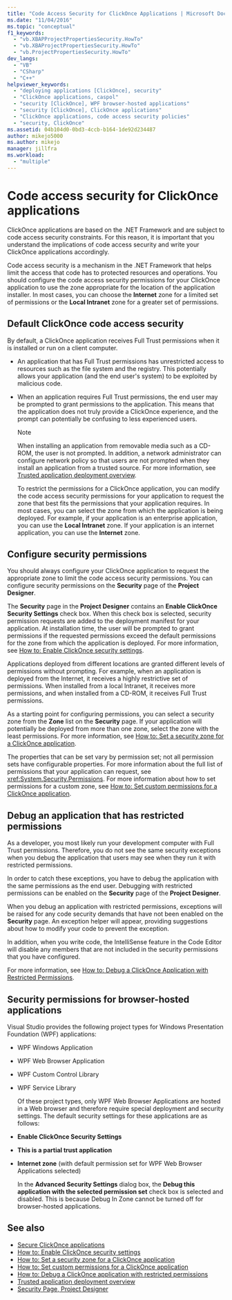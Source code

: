 ```yaml
---
title: "Code Access Security for ClickOnce Applications | Microsoft Docs"
ms.date: "11/04/2016"
ms.topic: "conceptual"
f1_keywords:
  - "vb.XBAPProjectPropertiesSecurity.HowTo"
  - "vb.XBAProjectPropertiesSecurity.HowTo"
  - "vb.ProjectPropertiesSecurity.HowTo"
dev_langs:
  - "VB"
  - "CSharp"
  - "C++"
helpviewer_keywords:
  - "deploying applications [ClickOnce], security"
  - "ClickOnce applications, caspol"
  - "security [ClickOnce], WPF browser-hosted applications"
  - "security [ClickOnce], ClickOnce applications"
  - "ClickOnce applications, code access security policies"
  - "security, ClickOnce"
ms.assetid: 04b104d0-0bd3-4ccb-b164-1de92d234487
author: mikejo5000
ms.author: mikejo
manager: jillfra
ms.workload:
  - "multiple"
---
```

# Code access security for ClickOnce applications
ClickOnce applications are based on the .NET Framework and are subject to code access security constraints. For this reason, it is important that you understand the implications of code access security and write your ClickOnce applications accordingly.

 Code access security is a mechanism in the .NET Framework that helps limit the access that code has to protected resources and operations. You should configure the code access security permissions for your ClickOnce application to use the zone appropriate for the location of the application installer. In most cases, you can choose the **Internet** zone for a limited set of permissions or the **Local Intranet** zone for a greater set of permissions.

## Default ClickOnce code access security
 By default, a ClickOnce application receives Full Trust permissions when it is installed or run on a client computer.

- An application that has Full Trust permissions has unrestricted access to resources such as the file system and the registry. This potentially allows your application (and the end user's system) to be exploited by malicious code.

- When an application requires Full Trust permissions, the end user may be prompted to grant permissions to the application. This means that the application does not truly provide a ClickOnce experience, and the prompt can potentially be confusing to less experienced users.

  > [!NOTE]
  >  When installing an application from removable media such as a CD-ROM, the user is not prompted. In addition, a network administrator can configure network policy so that users are not prompted when they install an application from a trusted source. For more information, see [Trusted application deployment overview](../deployment/trusted-application-deployment-overview.md).

  To restrict the permissions for a ClickOnce application, you can modify the code access security permissions for your application to request the zone that best fits the permissions that your application requires. In most cases, you can select the zone from which the application is being deployed. For example, if your application is an enterprise application, you can use the **Local Intranet** zone. If your application is an internet application, you can use the **Internet** zone.

## Configure security permissions
 You should always configure your ClickOnce application to request the appropriate zone to limit the code access security permissions. You can configure security permissions on the **Security** page of the **Project Designer**.

 The **Security** page in the **Project Designer** contains an **Enable ClickOnce Security Settings** check box. When this check box is selected, security permission requests are added to the deployment manifest for your application. At installation time, the user will be prompted to grant permissions if the requested permissions exceed the default permissions for the zone from which the application is deployed. For more information, see [How to: Enable ClickOnce security settings](../deployment/how-to-enable-clickonce-security-settings.md).

 Applications deployed from different locations are granted different levels of permissions without prompting. For example, when an application is deployed from the Internet, it receives a highly restrictive set of permissions. When installed from a local Intranet, it receives more permissions, and when installed from a CD-ROM, it receives Full Trust permissions.

 As a starting point for configuring permissions, you can select a security zone from the **Zone** list on the **Security** page. If your application will potentially be deployed from more than one zone, select the zone with the least permissions. For more information, see [How to: Set a security zone for a ClickOnce application](../deployment/how-to-set-a-security-zone-for-a-clickonce-application.md).

 The properties that can be set vary by permission set; not all permission sets have configurable properties. For more information about the full list of permissions that your application can request, see <xref:System.Security.Permissions>. For more information about how to set permissions for a custom zone, see [How to: Set custom permissions for a ClickOnce application](../deployment/how-to-set-custom-permissions-for-a-clickonce-application.md).

## Debug an application that has restricted permissions
 As a developer, you most likely run your development computer with Full Trust permissions. Therefore, you do not see the same security exceptions when you debug the application that users may see when they run it with restricted permissions.

 In order to catch these exceptions, you have to debug the application with the same permissions as the end user. Debugging with restricted permissions can be enabled on the **Security** page of the **Project Designer**.

 When you debug an application with restricted permissions, exceptions will be raised for any code security demands that have not been enabled on the **Security** page. An exception helper will appear, providing suggestions about how to modify your code to prevent the exception.

 In addition, when you write code, the IntelliSense feature in the Code Editor will disable any members that are not included in the security permissions that you have configured.

 For more information, see [How to: Debug a ClickOnce Application with Restricted Permissions](../deployment/how-to-debug-a-clickonce-application-with-restricted-permissions.md).

## Security permissions for browser-hosted applications
 Visual Studio provides the following project types for Windows Presentation Foundation (WPF) applications:

- WPF Windows Application

- WPF Web Browser Application

- WPF Custom Control Library

- WPF Service Library

  Of these project types, only WPF Web Browser Applications are hosted in a Web browser and therefore require special deployment and security settings. The default security settings for these applications are as follows:

- **Enable ClickOnce Security Settings**

- **This is a partial trust application**

- **Internet zone** (with default permission set for WPF Web Browser Applications selected)

  In the **Advanced Security Settings** dialog box, the **Debug this application with the selected permission set** check box is selected and disabled. This is because Debug In Zone cannot be turned off for browser-hosted applications.

## See also
- [Secure ClickOnce applications](../deployment/securing-clickonce-applications.md)
- [How to: Enable ClickOnce security settings](../deployment/how-to-enable-clickonce-security-settings.md)
- [How to: Set a security zone for a ClickOnce application](../deployment/how-to-set-a-security-zone-for-a-clickonce-application.md)
- [How to: Set custom permissions for a ClickOnce application](../deployment/how-to-set-custom-permissions-for-a-clickonce-application.md)
- [How to: Debug a ClickOnce application with restricted permissions](../deployment/how-to-debug-a-clickonce-application-with-restricted-permissions.md)
- [Trusted application deployment overview](../deployment/trusted-application-deployment-overview.md)
- [Security Page, Project Designer](../ide/reference/security-page-project-designer.md)